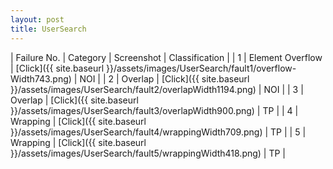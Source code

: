 ```yaml
---
layout: post
title: UserSearch
---
```

| Failure No. | Category | Screenshot | Classification |
| 1 | Element Overflow | [Click]({{ site.baseurl }}/assets/images/UserSearch/fault1/overflow-Width743.png) | NOI |
| 2 | Overlap | [Click]({{ site.baseurl }}/assets/images/UserSearch/fault2/overlapWidth1194.png) | NOI |
| 3 | Overlap | [Click]({{ site.baseurl }}/assets/images/UserSearch/fault3/overlapWidth900.png) | TP |
| 4 | Wrapping | [Click]({{ site.baseurl }}/assets/images/UserSearch/fault4/wrappingWidth709.png) | TP |
| 5 | Wrapping | [Click]({{ site.baseurl }}/assets/images/UserSearch/fault5/wrappingWidth418.png) | TP |
